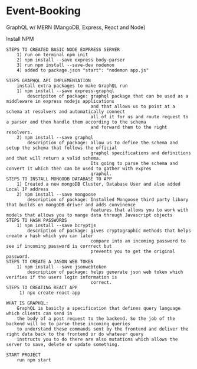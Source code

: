 # Event-Booking
GraphQL w/ MERN (MangoDB, Express, React and Node)

Install NPM 

    STEPS TO CREATED BASIC NODE EXPRRESS SERVER 
        1) run on terminal npm init 
        2) npm install --save express body-parser
        3) run npm install --save-dev nodemon
        4) added to package.json "start": "nodemon app.js"

    STEPS GRAPHQL API IMPLEMENTATION
        install extra packages to make GraphQL run
        1) npm install --save express-graphql 
            descripiton of package: graphql package that can be used as a middleware in express nodejs applications
                                    and that allows us to point at a schema at resolvers and automatically connect
                                    all of it for us and route request to a parser and then handle them according to the schema
                                    and forward them to the right resolvers.
        2) npm install --save graphql
            description of package: allow us to define the schema and setup the schema that follows the official 
                                    graphql specifications and definitions and that will return a valid schema.
                                    Its going to parse the schema and convert it which then can be used to gather with expres
                                    graphql.
    STEPS TO INSTALL MONGODB DATABASE TO APP
        1) Created a new mongoDB Cluster, Database User and also added Local IP address
        2) npm install --save mongoose
            description of package: Installed Mongoose third party libary that builds on mongoDB driver and adds convinence      
                                    features that allows you to work with models that allows you to mange data through Javascript objects
    STEPS TO HASH PASSWORDS 
        1) npm install --save bcryptjs
            description of package: gives cryptographic methods that helps create a hash which you can later
                                    compare into an incoming password to see if incoming password is corrrect but
                                    prevents you to get the original password.
    STEPS TO CREATE A JASON WEB TOKEN
        1) npm install --save jsonwebtoken
            description of package: helps generate json web token which verifies if the users login information is
                                    correct.
    STEPS TO CREATING REACT APP
         1) npx create-react-app
           
    WHAT IS GRAPHQL:
        GraphQL is basicly a specification that defines query language which clients can send in 
        the body of a post request to the backend. So the job of the backend will be to parse these incoming queries
        to understand these commands sent by the frontend and deliver the right data back to the frontend or do whatever query 
        instructs you to do there are also mutations which allows the server to save, delete or update something.

    START PROJECT 
        run npm start 

